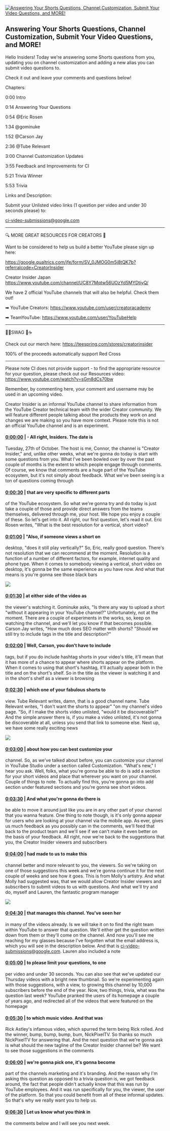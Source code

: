 [![Answering Your Shorts Questions, Channel Customization, Submit Your Video Questions, and MORE!](https://i.ytimg.com/vi/2X0wAVxikSY/maxresdefault.jpg)](https://www.youtube.com/watch?v=2X0wAVxikSY)

## Answering Your Shorts Questions, Channel Customization, Submit Your Video Questions, and MORE!

Hello Insiders! Today we're answering some Shorts questions from you, updating you on channel customization and adding a new alias you can submit video questions to.



Check it out and leave your comments and questions below!



Chapters:



0:00 Intro

0:14 Answering Your Questions

0:54 @Eric Rosen 

1:34 @gominuke 

1:52 @Carson Jay 

2:36 @Tube Relevant 

3:00 Channel Customization Updates

3:55 Feedback and Improvements for CI

5:21 Trivia Winner

5:53 Trivia



Links and Description:

Submit your Unlisted video links (1 question per video and under 30 seconds please) to:

ci-video-submissions@google.com  



-------------------------------------------



🔍 MORE GREAT RESOURCES FOR CREATORS 🔎



Want to be considered to help us build a better YouTube please sign up here: 

https://google.qualtrics.com/jfe/form/SV_0JMOG0m5j8tQK7b?referralcode=CreatorInsider



Creator Insider Japan https://www.youtube.com/channel/UC8Y7Mqtw56UOzYd5MYDtiyQ/



We have 2 official YouTube channels that will also be helpful. Check them out! 



➡ YouTube Creators: https://www.youtube.com/user/creatoracademy



➡ TeamYouTube: https://www.youtube.com/user/YouTubeHelp



-------------------------------------------



👕👚SWAG 🎽☕



Check out our merch here: https://teespring.com/stores/creatorinsider



100% of the proceeds automatically support Red Cross



-------------------------------------------

Please note CI does not provide support - to find the appropriate resource for your question, please check out our Resources video: https://www.youtube.com/watch?v=sGm8dCs70bw



Remember, by commenting here, your comment and username may be used in an upcoming video.



Creator Insider is an informal YouTube channel to share information from the YouTube Creator technical team with the wider Creator community. We will feature different people talking about the products they work on and changes we are making so you have more context. Please note this is not an official YouTube channel and is an experiment.



#### [0:00:00](https://www.youtube.com/watch?v=2X0wAVxikSY&t=0) |  - All right, Insiders. The date is

Tuesday, 27th of October. The host is me, Connor, the channel is "Creator Insider," and, unlike other weeks, what we're gonna do today is start with some questions from you. What I've been bowled over by over the past couple of months is the extent to which people engage through comments. Of course, we know that comments are a huge part of the YouTube ecosystem, but it's not simply about feedback. What we've been seeing is a ton of questions coming through  

#### [0:00:30](https://www.youtube.com/watch?v=2X0wAVxikSY&t=30) |  that are very specific to different parts

of the YouTube ecosystem. So what we're gonna try and do today is just take a couple of those and provide direct answers from the teams themselves, delivered through me, your host. We hope you enjoy a couple of these. So let's get into it. All right, our first question, let's read it out. Eric Rosen writes, "What is the best resolution for a vertical, short video?  

#### [0:01:00](https://www.youtube.com/watch?v=2X0wAVxikSY&t=60) |  "Also, if someone views a short on

desktop, "does it still play vertically?" So, Eric, really good question. There's not resolution that we can recommend at the moment. Resolution is a function of a number of different factors, for example, internet quality and phone type. When it comes to somebody viewing a vertical, short video on desktop, it's gonna be the same experience as you have now. And what that means is you're gonna see those black bars  

![](https://i.ytimg.com/vi/2X0wAVxikSY/maxres1.jpg)



#### [0:01:30](https://www.youtube.com/watch?v=2X0wAVxikSY&t=90) |  at either side of the video as

the viewer's watching it. Gominuke asks, "Is there any way to upload a short "without it appearing in your YouTube channel?" Unfortunately, not at the moment. There are a couple of experiments in the works, so, keep on watching the channel, and we'll let you know if that becomes possible. Carson Jay writes, "How much does SEO matter with shorts? "Should we still try to include tags in the title and description?"  

#### [0:02:00](https://www.youtube.com/watch?v=2X0wAVxikSY&t=120) |  Well, Carson, you don't have to include

tags, but if you do include hashtag shorts in your video's title, it'll mean that it has more of a chance to appear where shorts appear on the platform. When it comes to using that short's hashtag, it'll actually appear both in the title and on the short's shelf. So in the title as the viewer is watching it and in the short's shelf as a viewer is browsing  

#### [0:02:30](https://www.youtube.com/watch?v=2X0wAVxikSY&t=150) |  which one of your fabulous shorts to

view. Tube Relevant writes, damn, that is a good channel name. Tube Relevant writes, "I don't want the shorts to appear" "on my channel's video page. "So, if I make the shorts video unlisted, "would it be discoverable?" And the simple answer there is, if you make a video unlisted, it's not gonna be discoverable at all, unless you send that link to someone else. Next up, we have some really exciting news  

![](https://i.ytimg.com/vi/2X0wAVxikSY/maxres2.jpg)



#### [0:03:00](https://www.youtube.com/watch?v=2X0wAVxikSY&t=180) |  about how you can best customize your

channel. So, as we've talked about before, you can customize your channel in YouTube Studio under a section called Customization. "What's new," I hear you ask. Well, folks, what you're gonna be able to do is add a section for your short videos and place that wherever you want on your channel. Couple of things to note. To actually find this, you're gonna go into add section under featured sections and you're gonna see short videos.  

#### [0:03:30](https://www.youtube.com/watch?v=2X0wAVxikSY&t=210) |  And what you're gonna do there is

be able to move it around just like you are in any other part of your channel that you wanna feature. One thing to note though, is it's only gonna appear for users who are looking at your channel via the mobile app. As ever, gives us much feedback as you possibly can in the comments, we'll feed that back to the product team and we'll see if we can't make it even better on the basis of your feedback. All right, now we're back to the suggestions that you, the Creator Insider viewers and subscribers  

#### [0:04:00](https://www.youtube.com/watch?v=2X0wAVxikSY&t=240) |  had made to us to make this

channel better and more relevant to you, the viewers. So we're taking on one of those suggestions this week and we're gonna continue it for the next couple of weeks and see how it goes. This is from Molly's artistry. And what Molly had suggested was, that we would allow Creator Insider viewers and subscribers to submit videos to us with questions. And what we'll try and do, myself and Lauren, the fantastic program manager  

![](https://i.ytimg.com/vi/2X0wAVxikSY/maxres3.jpg)



#### [0:04:30](https://www.youtube.com/watch?v=2X0wAVxikSY&t=270) |  that manages this channel. You've seen her

in many of the videos already. Is we will take it on to find the right team within YouTube to answer that question. We'll either get the question written down from them or they'll come on the channel. And now you'll see me reaching for my glasses because I've forgotten what the email address is, which you will see in the description below. And that is ci-video-submissions@google.com. Lauren also included a note  

#### [0:05:00](https://www.youtube.com/watch?v=2X0wAVxikSY&t=300) |  to please limit your questions, to one

per video and under 30 seconds. You can also see that we've updated our Thursday videos with a bright new thumbnail. So we're experimenting again with those suggestions, with a view, to growing this channel by 10,000 subscribers before the end of the year. Now, two things, trivia, what was the question last week? YouTube pranked the users of its homepage a couple of years ago, and redirected all of the videos that were featured on the homepage  

#### [0:05:30](https://www.youtube.com/watch?v=2X0wAVxikSY&t=330) |  to which music video. And that was

Rick Astley's infamous video, which spurred the term being Rick rolled. And the winner, bump, bump, bump, bum, NickPixelTV. So thanks so much NickPixelTV for answering that. And the next question that we're gonna ask is what should the new tagline of the Creator Insider channel be? We want to see those suggestions in the comments  

#### [0:06:00](https://www.youtube.com/watch?v=2X0wAVxikSY&t=360) |  we're gonna pick one, it's gonna become

part of the channels marketing and it's branding. And the reason why I'm asking this question as opposed to a trivia question is, we got feedback around, the fact that people didn't actually know that this was run by YouTube employees. And it was run specifically for you, the viewer, the user of the platform. So that you could benefit from all of these informal updates. So that's why we really want you to help us.  

#### [0:06:30](https://www.youtube.com/watch?v=2X0wAVxikSY&t=390) |  Let us know what you think in

the comments below and I will see you next week.  
